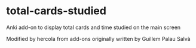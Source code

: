 # total-cards-studied
Anki add-on to display total cards and time studied on the main screen

Modified by hercola from add-ons originally written by Guillem Palau Salvà
